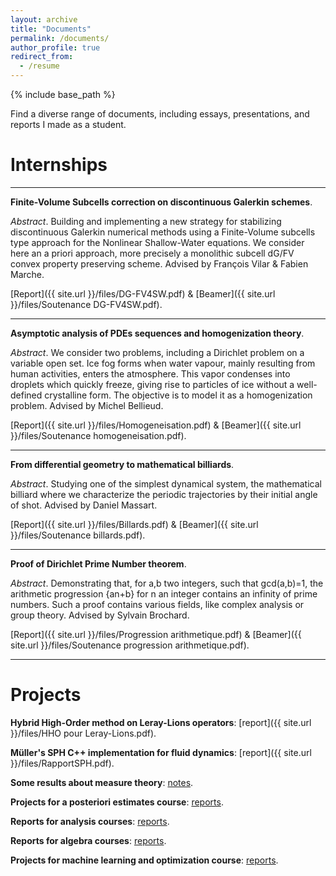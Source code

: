 ```yaml
---
layout: archive
title: "Documents"
permalink: /documents/
author_profile: true
redirect_from:
  - /resume
---
```


{% include base_path %}

Find a diverse range of documents, including essays, presentations, and reports I made as a student. 

Internships
======

***
<b> Finite-Volume Subcells correction on discontinuous Galerkin schemes</b>.

<i>Abstract</i>. Building and implementing a new strategy for stabilizing discontinuous Galerkin numerical methods using a Finite-Volume subcells type approach for the Nonlinear Shallow-Water equations. We consider here an a priori approach, more precisely a monolithic subcell dG/FV convex property preserving scheme. Advised by François Vilar & Fabien Marche.

[Report]({{ site.url }}/files/DG-FV4SW.pdf) & [Beamer]({{ site.url }}/files/Soutenance DG-FV4SW.pdf).

***

<b> Asymptotic analysis of PDEs sequences and homogenization theory</b>.

<i>Abstract</i>. We consider two problems, including a Dirichlet problem on a variable open set. Ice fog forms when water vapour, mainly resulting from human activities, enters the atmosphere. This vapor condenses into droplets which quickly freeze, giving rise to particles of ice without a well-defined crystalline form. The objective is to model it as a homogenization problem. Advised by Michel Bellieud.

[Report]({{ site.url }}/files/Homogeneisation.pdf) & [Beamer]({{ site.url }}/files/Soutenance homogeneisation.pdf).

***

<b> From differential geometry to mathematical billiards</b>.

<i>Abstract</i>. Studying one of the simplest dynamical system, the mathematical billiard where we characterize the periodic trajectories by their initial angle of shot. Advised by Daniel Massart.

[Report]({{ site.url }}/files/Billards.pdf) & [Beamer]({{ site.url }}/files/Soutenance billards.pdf).

***

<b> Proof of Dirichlet Prime Number theorem</b>.

<i>Abstract</i>. Demonstrating that, for a,b two integers, such that gcd(a,b)=1, the arithmetic progression {an+b} for n an integer contains an infinity of prime numbers. Such a proof contains various fields, like complex analysis or group theory. Advised by Sylvain Brochard.

[Report]({{ site.url }}/files/Progression arithmetique.pdf) & [Beamer]({{ site.url }}/files/Soutenance progression arithmetique.pdf).

***

Projects
======

<b> Hybrid High-Order method on Leray-Lions operators</b>: [report]({{ site.url }}/files/HHO pour Leray-Lions.pdf).

<b> Müller's SPH C++ implementation for fluid dynamics</b>: [report]({{ site.url }}/files/RapportSPH.pdf).

<b> Some results about measure theory</b>: [notes](https://drive.google.com/drive/folders/13TeVJGtoIO5Xk9MxeGtBkZnzkxi8J9TG?usp=sharing).

<b> Projects for a posteriori estimates course</b>: [reports](https://drive.google.com/drive/folders/1z1DtewZAjelfo_tHnjh6TZzA_A_a4aCj?usp=sharing).


<b> Reports for analysis courses</b>: [reports](https://drive.google.com/drive/folders/1pF1-KXYOm8rfycXRVeirWSbSoufYTr0s?usp=sharing).

<b> Reports for algebra courses</b>: [reports](https://drive.google.com/drive/folders/12k5KvgNMU8iEU9qYQoFYRyaJ8ebhsgBu?usp=sharing).

<b> Projects for machine learning and optimization course</b>: [reports](https://drive.google.com/drive/folders/1eqYNW_TL_0TBVxVPYGF3PJ686cYDTE3d?usp=sharing).





